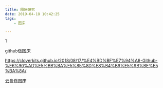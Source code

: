 ```yaml
---
title: 图床研究
date: 2019-04-18 10:42:25
tags:
	- 图床

---
```




1

github做图床

https://cloverkits.github.io/2018/08/17/%E4%BD%BF%E7%94%A8-Github-%E6%90%AD%E5%BB%BA%E5%85%8D%E8%B4%B9%E5%9B%BE%E5%BA%8A/



云盘做图床



